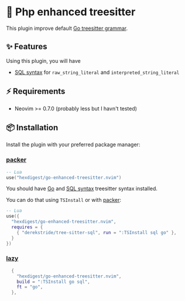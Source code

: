 # 🔦 Php enhanced treesitter

This plugin improve default [Go treesitter grammar](https://github.com/tree-sitter/tree-sitter-go).

## ✨ Features

Using this plugin, you will have

- [SQL syntax](https://github.com/derekstride/tree-sitter-sql) for `raw_string_literal` and `interpreted_string_literal`

## ⚡️ Requirements

- Neovim >= 0.7.0 (probably less but I havn't tested)

## 📦 Installation

Install the plugin with your preferred package manager:

### [packer](https://github.com/wbthomason/packer.nvim)

```lua
-- Lua
use("hexdigest/go-enhanced-treesitter.nvim")
```

You should have [Go](https://github.com/tree-sitter/tree-sitter-go) and
[SQL syntax](https://github.com/derekstride/tree-sitter-sql) treesitter syntax installed.

You can do that using `TSInstall` or with [packer](https://github.com/wbthomason/packer.nvim):

```lua
-- Lua
use({
  "hexdigest/go-enhanced-treesitter.nvim",
  requires = {
    { "derekstride/tree-sitter-sql", run = ":TSInstall sql go" },
  }
})
```

### [lazy](https://github.com/folke/lazy.nvim)
```lua
  {
    "hexdigest/go-enhanced-treesitter.nvim",
    build = ":TSInstall go sql",
    ft = "go",
  },
```
